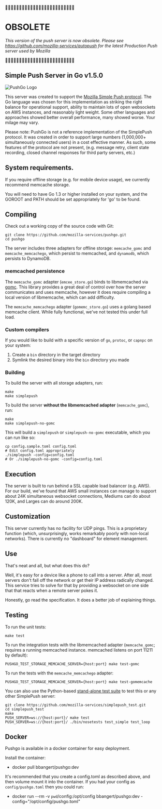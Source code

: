 🚨🚨🚨🚨🚨🚨🚨🚨🚨🚨🚨🚨🚨🚨🚨🚨🚨🚨🚨🚨🚨🚨🚨🚨🚨

# OBSOLETE

*This version of the push server is now obsolete. Please see https://github.com/mozilla-services/autopush for the latest Production Push server used by Mozilla*

🚨🚨🚨🚨🚨🚨🚨🚨🚨🚨🚨🚨🚨🚨🚨🚨🚨🚨🚨🚨🚨🚨🚨🚨🚨

Simple Push Server in Go v1.5.0
---

![PushGo Logo](https://cdn.rawgit.com/mozilla-services/pushgo/dev/logo.jpg)

This server was created to support the [Mozilla Simple Push
protocol](https://wiki.mozilla.org/WebAPI/SimplePush). The Go language
was chosen for this implementation as striking the right balance for
operational support, ability to maintain lots of open websockets on
AWS instances, and reasonably light weight. Some other languages and
approaches showed better overall performance, many showed worse. Your
milage may vary.

Please note: PushGo is not a reference implementation of the SimplePush
protocol. It was created in order to support large numbers (1,000,000+
simultaneously connected users) in a cost effective manner. As such, some
features of the protocol are not present, (e.g. message retry, client state
recording, closed channel responses for third party servers, etc.)

## System requirements.

If you require offline storage (e.g. for mobile device usage), we
currently recommend memcache storage.

You will need to have Go 1.3 or higher installed on your system, and the
GOROOT and PATH should be set appropriately for 'go' to be found.

## Compiling
Check out a working copy of the source code with Git:

    git clone https://github.com/mozilla-services/pushgo.git
    cd pushgo

The server includes three adapters for offline storage: `memcache_gomc` and
`memcache_memcachego`, which persist to memcached, and `dynamodb`, which
persists to DynamoDB.

### memcached persistence

The `memcache_gomc` adapter (`emcee_store.go`) binds to libmemcached via
[gomc](http://godoc.org/github.com/varstr/gomc). This library provides a great
deal of control over how the server communicates and uses memcache, however it
does require compiling a local version of libmemcache, which can add difficulty.

The `memcache_memcachego` adapter (`gomemc_store.go`) uses a golang based
memcache client. While fully functional, we've not tested this under full load.

### Custom compilers

If you would like to build with a specific version of `go`, `protoc`,
or `capnpc` on your system:

1. Create a `bin` directory in the target directory
2. Symlink the desired binary into the `bin` directory you made

### Building

To build the server with all storage adapters, run:

    make
    make simplepush

To build the server **without the libmemcached adapter** (`memcache_gomc`),
run:

    make
    make simplepush-no-gomc

This will build a `simplepush` or `simplepush-no-gomc` executable, which you
can run like so:

    cp config.sample.toml config.toml
    # Edit config.toml appropriately
    ./simplepush -config=config.toml
    # Or ./simplepush-no-gomc -config=config.toml

## Execution
 The server is built to run behind a SSL capable load balancer (e.g.
AWS). For our build, we've found that AWS small instances can manage
to support about 24K simultaneous websocket connections, Mediums can
do about 120K, and Larges can do around 200K.

## Customization
This server currently has no facility for UDP pings. This is a
proprietary function (which, unsurprisingly, works remarkably poorly
with non-local networks). There is currently no "dashboard" for
element management.

## Use
That's neat and all, but what does this do?

Well, it's easy for a device like a phone to call into a server.
After all, most servers don't fall off the network or get their IP
address radically changed. This service tries to solve for that by
providing a websocket on one side that that reacts when a remote
server pokes it.

Honestly, go read the specification. It does a better job of
explaining things.

## Testing

To run the unit tests:

    make test

To run the integration tests with the libmemcached adapter (`memcache_gomc`;
requires a running memcached instance. memcached listens on port 11211
by default):

    PUSHGO_TEST_STORAGE_MEMCACHE_SERVER={host:port} make test-gomc

To run the tests with the `memcache_memcachego` adapter:

    PUSHGO_TEST_STORAGE_MEMCACHE_SERVER={host:port} make test-gomemcache

You can also use the Python-based
[stand-alone test suite](https://github.com/mozilla-services/simplepush_test)
to test this or any other SimplePush server:

    git clone https://github.com/mozilla-services/simplepush_test.git
    cd simplepush_test
    make
    PUSH_SERVER=ws://{host:port}/ make test
    PUSH_SERVER=ws://{host:port}/ ./bin/nosetests test_simple test_loop

## Docker

Pushgo is available in a docker container for easy deployment.

Install the container:

* docker pull bbangert/pushgo:dev

It's recommended that you create a config.toml as described above, and
then volume mount it into the container. If you had your config as
``config/pushgo.toml`` then you could run:

* docker run --rm -v `pwd`/config:/opt/config bbangert/pushgo:dev -config="/opt/config/pushgo.toml"

